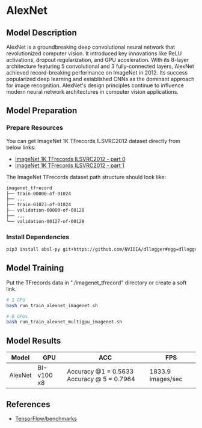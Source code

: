 # AlexNet

## Model Description

AlexNet is a groundbreaking deep convolutional neural network that revolutionized computer vision. It introduced key
innovations like ReLU activations, dropout regularization, and GPU acceleration. With its 8-layer architecture featuring
5 convolutional and 3 fully-connected layers, AlexNet achieved record-breaking performance on ImageNet in 2012. Its
success popularized deep learning and established CNNs as the dominant approach for image recognition. AlexNet's design
principles continue to influence modern neural network architectures in computer vision applications.

## Model Preparation

### Prepare Resources

You can get ImageNet 1K TFrecords ILSVRC2012 dataset directly from below links:

- [ImageNet 1K TFrecords ILSVRC2012 - part
  0](https://www.kaggle.com/datasets/hmendonca/imagenet-1k-tfrecords-ilsvrc2012-part-0)
- [ImageNet 1K TFrecords ILSVRC2012 - part
  1](https://www.kaggle.com/datasets/hmendonca/imagenet-1k-tfrecords-ilsvrc2012-part-1)

The ImageNet TFrecords dataset path structure should look like:

```bash
imagenet_tfrecord
├── train-00000-of-01024
├── ...
├── train-01023-of-01024
├── validation-00000-of-00128
├── ...
└── validation-00127-of-00128
```

### Install Dependencies

```bash
pip3 install absl-py git+https://github.com/NVIDIA/dllogger#egg=dllogger
```

## Model Training

Put the TFrecords data in "./imagenet_tfrecord" directory or create a soft link.

```bash
# 1 GPU
bash run_train_alexnet_imagenet.sh

# 8 GPUs
bash run_train_alexnet_multigpu_imagenet.sh
```

## Model Results

| Model   | GPU        | ACC                                        | FPS               |
|---------|------------|--------------------------------------------|-------------------|
| AlexNet | BI-v100 x8 | Accuracy @1 = 0.5633 Accuracy @ 5 = 0.7964 | 1833.9 images/sec |

## References

- [TensorFlow/benchmarks](https://github.com/tensorflow/benchmarks/tree/master/scripts/tf_cnn_benchmarks)
